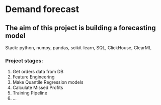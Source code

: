 # Demand forecast
## The aim of this project is building a forecasting model

Stack: python, numpy, pandas, scikit-learn, SQL, ClickHouse, ClearML

### Project stages:
1. Get orders data from DB
2. Feature Engineering
3. Make Quantile Regression models
4. Calculate Missed Profits
5. Training Pipeline
6. ...
